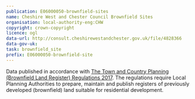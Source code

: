 ```yaml
---
publication: E06000050-brownfield-sites
name: Cheshire West and Chester Council Brownfield Sites
organisation: local-authority-eng:CHW
copyright: crown-copyright
licence: ogl
data-url: http://consult.cheshirewestandchester.gov.uk/file/4828366
data-gov-uk: 
task: brownfield_site
prefix: E06000050-brownfield-site
---
```


Data published in accordance with [The Town and Country Planning (Brownfield Land Register) Regulations 2017](http://www.legislation.gov.uk/uksi/2017/403/contents/made).
The regulations require Local Planning Authorities to prepare, maintain and publish registers of previously developed (brownfield) land suitable for residential development.

